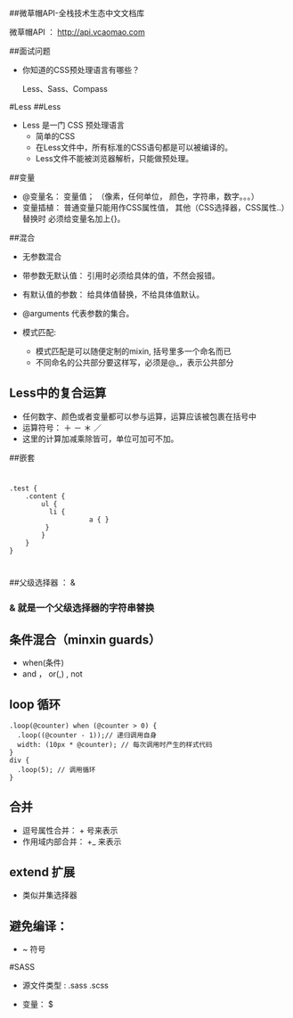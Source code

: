 ##微草帽API-全栈技术生态中文文档库

微草帽API  ：  http://api.vcaomao.com

##面试问题

- 你知道的CSS预处理语言有哪些？

	Less、Sass、Compass

#Less
##Less


- Less 是一门 CSS 预处理语言
	- 简单的CSS
	- 在Less文件中，所有标准的CSS语句都是可以被编译的。
	- Less文件不能被浏览器解析，只能做预处理。

##变量

- @变量名： 变量值； （像素，任何单位， 颜色，字符串，数字。。。）
- 变量插植： 普通变量只能用作CSS属性值， 其他（CSS选择器，CSS属性..）替换时 必须给变量名加上{}。

##混合
- 无参数混合
- 带参数无默认值： 引用时必须给具体的值，不然会报错。 
- 有默认值的参数： 给具体值替换，不给具体值默认。
- @arguments 代表参数的集合。 

- 模式匹配: 
	- 模式匹配是可以随便定制的mixin, 括号里多一个命名而已
	- 不同命名的公共部分要这样写，必须是@_，表示公共部分

## Less中的复合运算

- 任何数字、颜色或者变量都可以参与运算，运算应该被包裹在括号中
- 运算符号： ＋ － ＊ ／
- 这里的计算加减乘除皆可，单位可加可不加。


##嵌套
#
    .test {
    	.content { 
    		ul { 
    		  li { 
    					a { }
    		 }
    		}
    	}
    }

#
##父级选择器  ： &  
### & 就是一个父级选择器的字符串替换


## 条件混合（minxin guards）
- when(条件) 
- and ， or(,) , not



## loop 循环

    .loop(@counter) when (@counter > 0) {
      .loop((@counter - 1));// 递归调用自身
      width: (10px * @counter); // 每次调用时产生的样式代码
    }
    div {
      .loop(5); // 调用循环
    }


## 合并

- 逗号属性合并：  + 号来表示
- 作用域内部合并： +_  来表示

## extend 扩展
- 类似并集选择器

## 避免编译： 

-  ~  符号

#SASS

- 源文件类型 : .sass .scss

- 变量： $